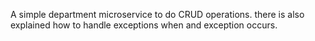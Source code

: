 A simple department microservice to do CRUD operations.
there is also explained how to handle exceptions when and exception occurs.
